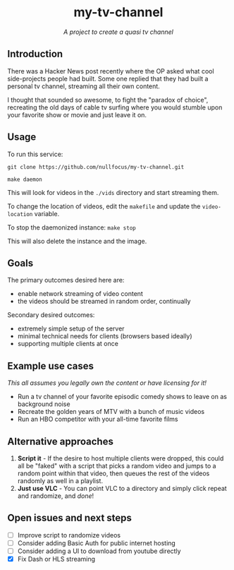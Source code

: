 <h1 align="center">
  my-tv-channel

</h1>

<p align="center">
  <i align="center">A project to create a quasi tv channel</i>
</p>

## Introduction

There was a Hacker News post recently where the OP asked what cool side-projects people had built. Some one replied that they had built a personal tv channel, streaming all their own content. 

I thought that sounded so awesome, to fight the "paradox of choice", recreating the old days of cable tv surfing where you would stumble upon your favorite show or movie and just leave it on. 

## Usage
To run this service:

```
git clone https://github.com/nullfocus/my-tv-channel.git 

make daemon
```

This will look for videos in the `./vids` directory and start streaming them.

To change the location of videos, edit the `makefile` and update the `video-location` variable.  

To stop the daemonized instance:
```make stop```

This will also delete the instance and the image.

## Goals

The primary outcomes desired here are:

- enable network streaming of video content
- the videos should be streamed in random order, continually

Secondary desired outcomes:

- extremely simple setup of the server
- minimal technical needs for clients (browsers based ideally)
- supporting multiple clients at once


## Example use cases

_This all assumes you legally own the content or have licensing for it!_

- Run a tv channel of your favorite episodic comedy shows to leave on as background noise
- Recreate the golden years of MTV with a bunch of music videos
- Run an HBO competitor with your all-time favorite films


## Alternative approaches

1. **Script it** - If the desire to host multiple clients were dropped, this could all be "faked" with a script that picks a random video and jumps to a random point within that video, then queues the rest of the videos randomly as well in a playlist.
2. **Just use VLC** - You can point VLC to a directory and simply click repeat and randomize, and _done_!

## Open issues and next steps

- [ ] Improve script to randomize videos
- [ ] Consider adding Basic Auth for public internet hosting
- [ ] Consider adding a UI to download from youtube directly
- [x] Fix Dash or HLS streaming
